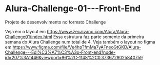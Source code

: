 # Alura-Challenge-01---Front-End
Projeto de desenvolvimento no formato Challenge

Veja em o layout em https://www.zecaivano.com/Alura/Alura-Challenge01/index.html
Essa estrutura faz parte somente da primeira semana do Alura Challenge num total de 4.
Veja também o layout no figma em https://www.figma.com/file/Ve4hpTfmMa7yAFneoGtGKD/Alura-Challenge---Edi%C3%A7%C3%A3o-Front-end?node-id=207%3A1446&viewport=86%2C-1148%2C0.3736729025840759

